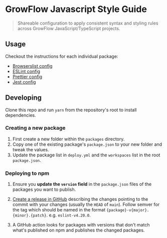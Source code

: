 # GrowFlow Javascript Style Guide

> Shareable configuration to apply consistent syntax and styling rules across GrowFlow JavaScript/TypeScript projects.

## Usage

Checkout the instructions for each individual package:

* [Browserslist config](./packages/browserslist/README.md)
* [ESLint config](./packages/eslint/README.md)
* [Prettier config](./packages/prettier/README.md)
* [Jest config](./packages/jest/README.md)

## Developing

Clone this repo and run `yarn` from the repository's root to install dependencies.

### Creating a new package

1. First create a new folder within the `packages` directory.
2. Copy one of the existing package's `package.json` to your new folder and tweak the values.
3. Update the package list in `deploy.yml` and the `workspaces` list in the root `package.json`.

### Deploying to npm

1. Ensure you **update the `version` field** in the `package.json` files of the packages you want to publish.

2. [Create a release in GitHub](https://docs.github.com/en/free-pro-team@latest/github/administering-a-repository/managing-releases-in-a-repository#creating-a-release) describing the changes pointing to the commit with your changes (usually the `HEAD` of `main`). Follow semver for the tag which should be named in the format `{package}-v{major}.{minor}.{patch}`. e.g. `eslint-v4.20.0`.

3. A GitHub action looks for packages with versions that don't match what's published on npm and publishes the changed packages.
